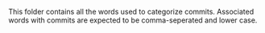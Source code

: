 This folder contains all the words used to categorize commits. Associated words with commits are expected to be comma-seperated and lower case.